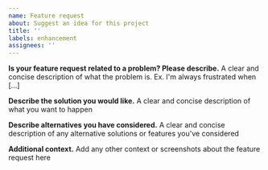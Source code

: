 ```yaml
---
name: Feature request
about: Suggest an idea for this project
title: ''
labels: enhancement
assignees: ''
---
```


**Is your feature request related to a problem? Please describe.** A clear and concise description of what the problem is. Ex. I'm always frustrated when [...]

**Describe the solution you would like.** A clear and concise description of what you want to happen

**Describe alternatives you have considered.** A clear and concise description of any alternative solutions or features you've considered

**Additional context.** Add any other context or screenshots about the feature request here
